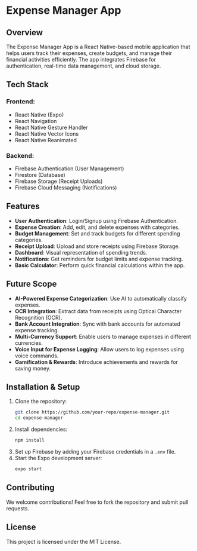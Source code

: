 # Expense Manager App

## Overview
The Expense Manager App is a React Native-based mobile application that helps users track their expenses, create budgets, and manage their financial activities efficiently. The app integrates Firebase for authentication, real-time data management, and cloud storage.

## Tech Stack

### Frontend:
- React Native (Expo)
- React Navigation
- React Native Gesture Handler
- React Native Vector Icons
- React Native Reanimated

### Backend:
- Firebase Authentication (User Management)
- Firestore (Database)
- Firebase Storage (Receipt Uploads)
- Firebase Cloud Messaging (Notifications)

## Features
- **User Authentication**: Login/Signup using Firebase Authentication.
- **Expense Creation**: Add, edit, and delete expenses with categories.
- **Budget Management**: Set and track budgets for different spending categories.
- **Receipt Upload**: Upload and store receipts using Firebase Storage.
- **Dashboard**: Visual representation of spending trends.
- **Notifications**: Get reminders for budget limits and expense tracking.
- **Basic Calculator**: Perform quick financial calculations within the app.

## Future Scope
- **AI-Powered Expense Categorization**: Use AI to automatically classify expenses.
- **OCR Integration**: Extract data from receipts using Optical Character Recognition (OCR).
- **Bank Account Integration**: Sync with bank accounts for automated expense tracking.
- **Multi-Currency Support**: Enable users to manage expenses in different currencies.
- **Voice Input for Expense Logging**: Allow users to log expenses using voice commands.
- **Gamification & Rewards**: Introduce achievements and rewards for saving money.

## Installation & Setup
1. Clone the repository:
   ```bash
   git clone https://github.com/your-repo/expense-manager.git
   cd expense-manager
   ```
2. Install dependencies:
   ```bash
   npm install
   ```
3. Set up Firebase by adding your Firebase credentials in a `.env` file.
4. Start the Expo development server:
   ```bash
   expo start
   ```

## Contributing
We welcome contributions! Feel free to fork the repository and submit pull requests.

## License
This project is licensed under the MIT License.
